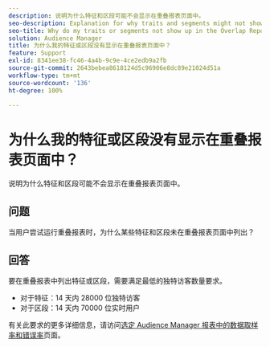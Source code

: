 ```yaml
---
description: 说明为什么特征和区段可能不会显示在重叠报表页面中。
seo-description: Explanation for why traits and segments might not show up in the Overlap Reports page.
seo-title: Why do my traits or segments not show up in the Overlap Reports page?
solution: Audience Manager
title: 为什么我的特征或区段没有显示在重叠报表页面中？
feature: Support
exl-id: 8341ee38-fc46-4a4b-9c9e-4ce2edb9a2fb
source-git-commit: 2643bebea8618124d5c96906e8dc89e21024d51a
workflow-type: tm+mt
source-wordcount: '136'
ht-degree: 100%

---
```


# 为什么我的特征或区段没有显示在重叠报表页面中？

说明为什么特征和区段可能不会显示在重叠报表页面中。

## 问题

当用户尝试运行重叠报表时，为什么某些特征和区段未在重叠报表页面中列出？

## 回答

要在重叠报表中列出特征或区段，需要满足最低的独特访客数量要求。

* 对于特征：14 天内 28000 位独特访客
* 对于区段：14 天内 70000 位实时用户

有关此要求的更多详细信息，请访问[选定 Audience Manager 报表中的数据取样率和错误率](../reporting/report-sampling.md)页面。
